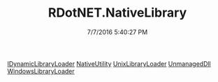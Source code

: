 ﻿---
title: RDotNET.NativeLibrary
date: 7/7/2016 5:40:27 PM
---

[IDynamicLibraryLoader](T-RDotNET.NativeLibrary.IDynamicLibraryLoader.html)
[NativeUtility](T-RDotNET.NativeLibrary.NativeUtility.html)
[UnixLibraryLoader](T-RDotNET.NativeLibrary.UnixLibraryLoader.html)
[UnmanagedDll](T-RDotNET.NativeLibrary.UnmanagedDll.html)
[WindowsLibraryLoader](T-RDotNET.NativeLibrary.WindowsLibraryLoader.html)
